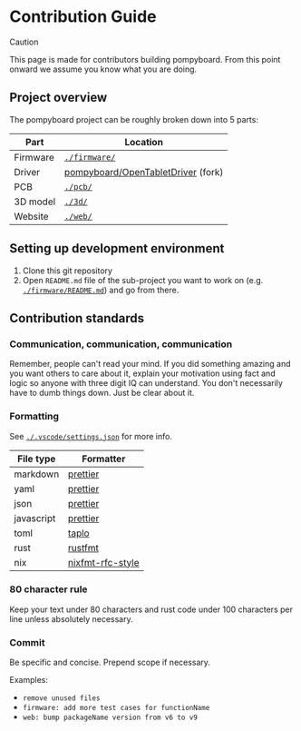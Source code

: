 # Contribution Guide

> [!CAUTION]
> This page is made for contributors building pompyboard.
> From this point onward we assume you know what you are doing.

## Project overview

The pompyboard project can be roughly broken down into 5 parts:

| Part     | Location                                       |
| -------- | ---------------------------------------------- |
| Firmware | [`./firmware/`](./firmware/)                   |
| Driver   | [pompyboard/OpenTabletDriver][otd-fork] (fork) |
| PCB      | [`./pcb/`](./pcb/)                             |
| 3D model | [`./3d/`](./3d/)                               |
| Website  | [`./web/`](./web/)                             |

## Setting up development environment

1. Clone this git repository
2. Open `README.md` file of the sub-project you want to work on
   (e.g. [`./firmware/README.md`](./firmware/README.md)) and go from there.

## Contribution standards

### Communication, communication, communication

Remember, people can't read your mind. If you did something amazing and you want
others to care about it, explain your motivation using fact and logic so anyone
with three digit IQ can understand. You don't necessarily have to dumb things
down. Just be clear about it.

### Formatting

See [`./.vscode/settings.json`](./.vscode/settings.json) for more info.

| File type  | Formatter                                                    |
| ---------- | ------------------------------------------------------------ |
| markdown   | [prettier](https://prettier.io/)                             |
| yaml       | [prettier](https://prettier.io/)                             |
| json       | [prettier](https://prettier.io/)                             |
| javascript | [prettier](https://prettier.io/)                             |
| toml       | [taplo](https://taplo.tamasfe.dev/cli/usage/formatting.html) |
| rust       | [rustfmt](https://github.com/rust-lang/rustfmt)              |
| nix        | [nixfmt-rfc-style](https://github.com/NixOS/nixfmt)          |

### 80 character rule

Keep your text under 80 characters and rust code under 100 characters per line
unless absolutely necessary.

### Commit

Be specific and concise. Prepend scope if necessary.

Examples:

- `remove unused files`
- `firmware: add more test cases for functionName`
- `web: bump packageName version from v6 to v9`

<!-- Links -->

[otd-fork]: https://github.com/pompyboard/OpenTabletDriver
